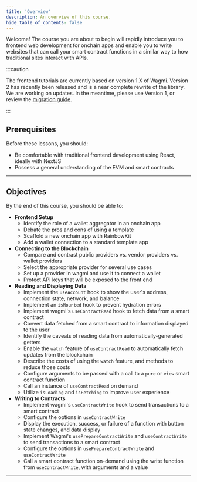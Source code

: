 ```yaml
---
title: 'Overview'
description: An overview of this course.
hide_table_of_contents: false
---
```


Welcome! The course you are about to begin will rapidly introduce you to frontend web development for onchain apps and enable you to write websites that can call your smart contract functions in a similar way to how traditional sites interact with APIs.

:::caution

The frontend tutorials are currently based on version 1.X of Wagmi. Version 2 has recently been released and is a near complete rewrite of the library. We are working on updates. In the meantime, please use Version 1, or review the [migration guide](https://wagmi.sh/react/guides/migrate-from-v1-to-v2).

:::

## Prerequisites

Before these lessons, you should:

- Be comfortable with traditional frontend development using React, ideally with NextJS
- Possess a general understanding of the EVM and smart contracts

---

## Objectives

By the end of this course, you should be able to:

- **Frontend Setup**
  - Identify the role of a wallet aggregator in an onchain app
  - Debate the pros and cons of using a template
  - Scaffold a new onchain app with RainbowKit
  - Add a wallet connection to a standard template app
- **Connecting to the Blockchain**
  - Compare and contrast public providers vs. vendor providers vs. wallet providers
  - Select the appropriate provider for several use cases
  - Set up a provider in wagmi and use it to connect a wallet
  - Protect API keys that will be exposed to the front end
- **Reading and Displaying Data**
  - Implement the `useAccount` hook to show the user's address, connection state, network, and balance
  - Implement an `isMounted` hook to prevent hydration errors
  - Implement wagmi's `useContractRead` hook to fetch data from a smart contract
  - Convert data fetched from a smart contract to information displayed to the user
  - Identify the caveats of reading data from automatically-generated getters
  - Enable the `watch` feature of `useContractRead` to automatically fetch updates from the blockchain
  - Describe the costs of using the `watch` feature, and methods to reduce those costs
  - Configure arguments to be passed with a call to a `pure` or `view` smart contract function
  - Call an instance of `useContractRead` on demand
  - Utilize `isLoading` and `isFetching` to improve user experience
- **Writing to Contracts**
  - Implement wagmi's `useContractWrite` hook to send transactions to a smart contract
  - Configure the options in `useContractWrite`
  - Display the execution, success, or failure of a function with button state changes, and data display
  - Implement Wagmi's `usePrepareContractWrite` and `useContractWrite` to send transactions to a smart contract
  - Configure the options in `usePrepareContractWrite` and `useContractWrite`
  - Call a smart contract function on-demand using the write function from `useContractWrite`, with arguments and a value

---
